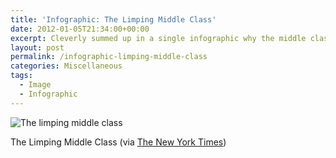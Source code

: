 ```yaml
---
title: 'Infographic: The Limping Middle Class'
date: 2012-01-05T21:34:00+00:00
excerpt: Cleverly summed up in a single infographic why the middle class is missing out.
layout: post
permalink: /infographic-limping-middle-class
categories: Miscellaneous
tags:
  - Image
  - Infographic
---
```

![The limping middle class](https://static01.nyt.com/images/2011/09/04/opinion/04reich-graphic/04reich-graphic-popup.jpg "The limping middle class")

The Limping Middle Class (via [The New York Times](https://www.nytimes.com/2011/09/04/opinion/sunday/jobs-will-follow-a-strengthening-of-the-middle-class.html?_r=2&pagewanted=all))